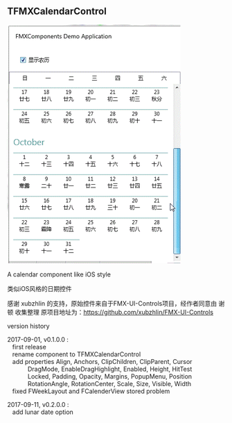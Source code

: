 ## TFMXCalendarControl

![TFMXCalendarControl](../SnapShots/FMXCalendarControl.gif)  

A calendar component like iOS style

类似iOS风格的日期控件

感谢 xubzhlin 的支持，原始控件来自于FMX-UI-Controls项目，经作者同意由 谢顿 收集整理
原项目地址为：https://github.com/xubzhlin/FMX-UI-Controls

version history

2017-09-01, v0.1.0.0 :<br>
&nbsp;&nbsp;&nbsp;first release<br>
&nbsp;&nbsp;&nbsp;rename component to TFMXCalendarControl<br>
&nbsp;&nbsp;&nbsp;add  properties Align, Anchors, ClipChildren, ClipParent, Cursor<br>
&nbsp;&nbsp;&nbsp;&nbsp;&nbsp;&nbsp;&nbsp;&nbsp;&nbsp;&nbsp;&nbsp;&nbsp;DragMode, EnableDragHighlight, Enabled, Height, HitTest<br>
&nbsp;&nbsp;&nbsp;&nbsp;&nbsp;&nbsp;&nbsp;&nbsp;&nbsp;&nbsp;&nbsp;&nbsp;Locked, Padding, Opacity, Margins, PopupMenu, Position<br>
&nbsp;&nbsp;&nbsp;&nbsp;&nbsp;&nbsp;&nbsp;&nbsp;&nbsp;&nbsp;&nbsp;&nbsp;RotationAngle, RotationCenter, Scale, Size, Visible, Width<br>
&nbsp;&nbsp;&nbsp;fixed FWeekLayout and FCalenderView stored problem
   
2017-09-11, v0.2.0.0 :<br>
&nbsp;&nbsp;&nbsp;add lunar date option